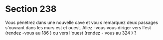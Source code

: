 # Section 238

Vous pénétrez dans une nouvelle cave et vou s remarquez deux
passages s'ouvrant dans les murs est et ouest. Allez -vous vous
diriger vers l'est (rendez -vous au 186 ) ou vers l'ouest (rendez -
vous au 324 ) ?